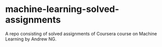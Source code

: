 # machine-learning-solved-assignments
A repo consisting of solved assignments of Coursera course on Machine Learning by Andrew NG.
